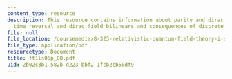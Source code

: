 ```yaml
---
content_type: resource
description: This resource contains information about parity and dirac field bilinears,
  time reversal and dirac field bilinears and consequences of discrete symmetries.
file: null
file_location: /coursemedia/8-323-relativistic-quantum-field-theory-i-spring-2008/2b02c3b1582bd223bbf21fcb2cb50df9_ft1ls06p_08.pdf
file_type: application/pdf
resourcetype: Document
title: ft1ls06p_08.pdf
uid: 2b02c3b1-582b-d223-bbf2-1fcb2cb50df9
---
```

